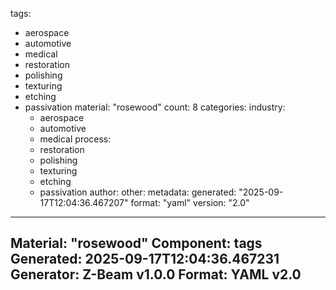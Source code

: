 tags:
  - aerospace
  - automotive
  - medical
  - restoration
  - polishing
  - texturing
  - etching
  - passivation
material: "rosewood"
count: 8
categories:
  industry:
    - aerospace
    - automotive
    - medical
  process:
    - restoration
    - polishing
    - texturing
    - etching
    - passivation
  author:
  other:
metadata:
  generated: "2025-09-17T12:04:36.467207"
  format: "yaml"
  version: "2.0"

---
Material: "rosewood"
Component: tags
Generated: 2025-09-17T12:04:36.467231
Generator: Z-Beam v1.0.0
Format: YAML v2.0
---